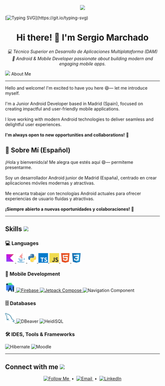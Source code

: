 <div align="center">
  <img src="https://i.imgur.com/DJ4Mh3I.png">
</div>

[![Typing SVG](https://readme-typing-svg.herokuapp.com?multiline=true&width=500&lines=Guys+Let's+Enjoy+Coding.)](https://git.io/typing-svg)

<h1 align="center">Hi there! 👋 I'm Sergio Marchado</h1>

<p align="center">
  <em>💻 Técnico Superior en Desarrollo de Aplicaciones Multiplataforma (DAM)<br>
  📱 Android & Mobile Developer passionate about building modern and engaging mobile apps.</em>
</p>
<picture><img src="https://github.com/7oSkaaa/7oSkaaa/blob/main/Images/about_me.gif?raw=true" width="50px"></picture> About Me

<hr>

<p>
  Hello and welcome! I'm excited to have you here 😄— let me introduce myself.<br><br>
  I'm a Junior Android Developer based in Madrid (Spain), focused on creating impactful and user-friendly mobile applications.<br><br>
  I love working with modern Android technologies to deliver seamless and delightful user experiences.<br><br>
  <strong>I'm always open to new opportunities and collaborations!</strong> 🚀
</p>

<h2>🌟 Sobre Mí (Español)</h2>

<p>
  ¡Hola y bienvenido/a! Me alegra que estés aquí 😄— permíteme presentarme.<br><br>
  Soy un desarrollador Android junior de Madrid (España), centrado en crear aplicaciones móviles modernas y atractivas.<br><br>
  Me encanta trabajar con tecnologías Android actuales para ofrecer experiencias de usuario fluidas y atractivas.<br><br>
  <strong>¡Siempre abierto a nuevas oportunidades y colaboraciones!</strong> 🚀
</p>

<hr>

<h2>Skills <img src="https://media2.giphy.com/media/QssGEmpkyEOhBCb7e1/giphy.gif" width="32px"></h2>

<h3>💻 Languages</h3>
<p>
  <a href="https://kotlinlang.org" target="_blank">
    <img width="32px" src="https://raw.githubusercontent.com/devicons/devicon/master/icons/kotlin/kotlin-original.svg" alt="Kotlin">
  </a>
  <a href="https://www.java.com" target="_blank">
    <img width="32px" src="https://raw.githubusercontent.com/devicons/devicon/master/icons/java/java-original.svg" alt="Java">
  </a>
  <a href="https://www.python.org" target="_blank">
    <img width="32px" src="https://raw.githubusercontent.com/devicons/devicon/master/icons/python/python-original.svg" alt="Python">
  </a>
  <a href="https://www.typescriptlang.org" target="_blank">
    <img width="32px" src="https://raw.githubusercontent.com/devicons/devicon/master/icons/typescript/typescript-original.svg" alt="TypeScript">
  </a>
  <a href="https://developer.mozilla.org/docs/Web/JavaScript" target="_blank">
    <img width="32px" src="https://raw.githubusercontent.com/devicons/devicon/master/icons/javascript/javascript-original.svg" alt="JavaScript">
  </a>
  <a href="https://developer.mozilla.org/docs/Web/HTML" target="_blank">
    <img width="32px" src="https://raw.githubusercontent.com/devicons/devicon/master/icons/html5/html5-original.svg" alt="HTML">
  </a>
  <a href="https://developer.mozilla.org/docs/Web/CSS" target="_blank">
    <img width="32px" src="https://raw.githubusercontent.com/devicons/devicon/master/icons/css3/css3-original.svg" alt="CSS">
  </a>
</p>

<h3>📱 Mobile Development</h3>
<p>
  <a href="https://developer.android.com/studio" target="_blank">
    <img width="32px" src="https://raw.githubusercontent.com/devicons/devicon/master/icons/androidstudio/androidstudio-original.svg" alt="Android Studio">
  </a>
  <a href="https://firebase.google.com" target="_blank">
    <img width="32px" src="https://www.vectorlogo.zone/logos/firebase/firebase-icon.svg" alt="Firebase">
  </a>
  <a href="https://developer.android.com/jetpack/compose" target="_blank">
    <img width="32px" src="https://developer.android.com/images/jetpack/compose-tutorial/jetpack-compose.svg" alt="Jetpack Compose">
  </a>
  <img width="32px" src="https://cdn.icon-icons.com/icons2/2699/PNG/512/navigation_nav_icon_168465.png" alt="Navigation Component" title="Jetpack Navigation Component">
</p>

<h3>🗄️ Databases</h3>
<p>
  <a href="https://www.mysql.com" target="_blank">
    <img width="32px" src="https://raw.githubusercontent.com/devicons/devicon/master/icons/mysql/mysql-original.svg" alt="MySQL">
  </a>
  <img width="32px" src="https://cdn.worldvectorlogo.com/logos/dbeaver.svg" alt="DBeaver" title="DBeaver">
  <img width="32px" src="https://static-00.iconduck.com/assets.00/heidisql-icon-2048x2048-b84yznc9.png" alt="HeidiSQL" title="HeidiSQL">
</p>

<h3>🛠️ IDES, Tools & Frameworks</h3>
<p>
  <img width="32px" src="https://cdn.jsdelivr.net/gh/devicons/devicon/icons/hibernate/hibernate-original.svg" alt="Hibernate">
  <img width="32px" src="https://moodle.com/wp-content/uploads/2021/10/moodle-logo.svg" alt="Moodle">
</p>

<hr>

<h2>Connect with me <img src='https://raw.githubusercontent.com/ShahriarShafin/ShahriarShafin/main/Assets/handshake.gif' width="100px"></h2>

<p align="center">
  <a href="https://github.com/sergiomarchado" target="_blank">
    <img src="https://img.shields.io/github/followers/sergiomarchado?label=Follow%20Me&style=social" alt="Follow Me">
  </a>
  &nbsp;•&nbsp;
  <a href="mailto:sergio.marchadoropero3@gmail.com">
    <img src="https://img.shields.io/badge/Contact-email-blue?style=flat-square" alt="Email">
  </a>
  &nbsp;•&nbsp;
  <a href="www.linkedin.com/in/sergio-marchado-ropero-82b8b914b" target="_blank">
    <img src="https://img.shields.io/badge/LinkedIn-blue?logo=linkedin&style=flat-square" alt="LinkedIn">
  </a>
</p>

